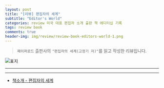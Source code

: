 ```yaml
---  
layout: post  
title: "[리뷰] 편집자의 세계"  
subtitle: "Editor's World"  
categories: review 미국 대표 편집자 소개 출판 책 에디터십 기록    
tags: review book    
comments: true  
header-img: img/review/review-book-editors-world-1.png
---  
```

  
> `페이퍼로드` 출판사의 `"편집자의 세계(고정기 저)"`를 읽고 작성한 리뷰입니다.  

![표지](https://theorydb.github.io/assets/img/review/review-book-editors-world-1.png)  

---

---

* [책소개 - 편집자의 세계](http://www.yes24.com/Product/Goods/102714792?OzSrank=1)


